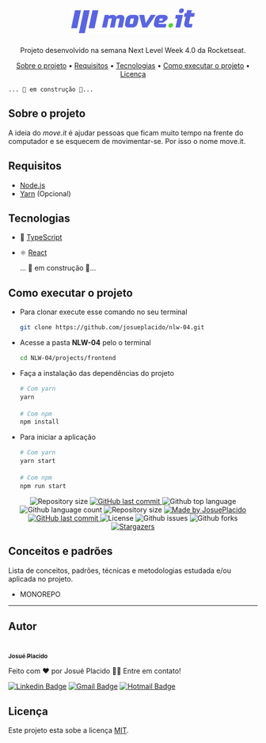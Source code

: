 <h1 align="center"><img src="./.github/logo.png" /></h1>

<p align="center">Projeto desenvolvido na semana Next Level Week 4.0 da Rocketseat.</p>

<p align="center">
  <a href="#sobre-o-projeto">Sobre o projeto</a> &#x2022;
  <a href="#requisitos">Requisitos</a> &#x2022;
  <a href="#tecnologias">Tecnologias</a> &#x2022;
  <a href="#como-executar-o-projeto">Como executar o projeto</a> &#x2022;
  <a href="#licença">Licença</a>
</p>

    ... 🚧 em construção 🚧...

<h2 id="sobre-o-projeto">Sobre o projeto</h2>

A ideia do _move.it_ é ajudar pessoas que ficam muito tempo na frente do computador e se esquecem de movimentar-se. Por isso o nome move.it.

<h2 id="requisitos">Requisitos</h2>

-   <a href="https://nodejs.org">Node.js</a>
-   <a href="https://classic.yarnpkg.com">Yarn</a> (Opcional)

<h2 id="tecnologias">Tecnologias</h2>

-   🔵 [TypeScript][typescript]
-   ⚛️ [React][reactjs]

    ... 🚧 em construção 🚧...

<h2 id="como-executar-o-projeto">Como executar o projeto</h2>

-   Para clonar execute esse comando no seu terminal

    ```bash
    git clone https://github.com/josueplacido/nlw-04.git
    ```

-   Acesse a pasta **NLW-04** pelo o terminal

    ```bash
    cd NLW-04/projects/frontend
    ```

-   Faça a instalação das dependências do projeto

    ```bash
    # Com yarn
    yarn

    # Com npm
    npm install
    ```

-   Para iniciar a aplicação

    ```bash
    # Com yarn
    yarn start

    # Com npm
    npm run start
    ```

<p align="center">

  <img alt="Repository size" src="https://img.shields.io/github/repo-size/josueplacido/nlw-04">

  <a href="https://github.com/josueplacido/nlw-04/commits/master">
    <img alt="GitHub last commit" src="https://img.shields.io/github/last-commit/josueplacido/keeper">
  </a>

  <img alt="Github top language" src="https://img.shields.io/github/languages/top/JosuePlacido/nlw-04?color=56BEB8">

  <img alt="Github language count" src="https://img.shields.io/github/languages/count/JosuePlacido/nlw-04?color=56BEB8">

  <img alt="Repository size" src="https://img.shields.io/github/repo-size/JosuePlacido/nlw-04?color=56BEB8">

   <a href="https://www.linkedin.com/in/gabriel-pereira-oliveira-78b1801ab/">
    <img alt="Made by JosuePlacido" src="https://img.shields.io/badge/made%20by-JosuePlacido-%2304D361">
  </a>

  <a href="https://github.com/JosuePlacido/nlw-04/commits/master">
    <img alt="GitHub last commit" src="https://img.shields.io/github/last-commit/JosuePlacido/nlw-04">
  </a>

  <img alt="License" src="https://img.shields.io/badge/license-MIT-brightgreen">

  <img alt="Github issues" src="https://img.shields.io/github/issues/JosuePlacido/nlw-04?color=56BEB8" />

  <img alt="Github forks" src="https://img.shields.io/github/forks/JosuePlacido/nlw-04?color=56BEB8" />
   <a href="https://github.com/JosuePlacido/nlw-04/stargazers">
    <img alt="Stargazers" src="https://img.shields.io/github/stars/JosuePlacido/nlw-04?style=social">
  </a>
</p>

## Conceitos e padrões

Lista de conceitos, padrões, técnicas e metodologias estudada e/ou aplicada no projeto.

-   MONOREPO

---

## Autor

<a alt="Linkedin" href="https://linkedin/in/josueplacido">
 <img style="border-radius: 50%;" src="https://github.com/josueplacido.png" width="100px;" alt=""/>
 <br />
 <sub><b>Josué Placido</b></sub></a>

Feito com ❤️ por Josué Placido 👋🏽 Entre em contato!

[![Linkedin Badge](https://img.shields.io/badge/-Josue%20Placido-blue?style=flat-square&logo=Linkedin&logoColor=white&link=https://www.linkedin.com/in/josueplacido/)](https://www.linkedin.com/in/josueplacido/)
[![Gmail Badge](https://img.shields.io/badge/-juplacido.jnr@gmail.com-c14438?style=flat-square&logo=Gmail&logoColor=white&link=mailto:juplacido.jnr@gmail.com)](mailto:juplacido.jnr@gmail.com)
[![Hotmail Badge](https://img.shields.io/badge/-ozzyplacidojunior@hotmail.com-blue?style=flat-square&logo=microsoft&link=mailto:ozzyplacidojunior@hotmail.com)](mailto:ozzyplacidojunior@hotmail.com)

## Licença

Este projeto esta sobe a licença [MIT](./LICENSE).

[expo]: https://expo.io/
[image-picker]: https://docs.expo.io/versions/latest/sdk/imagepicker/
[handlebars]: https://handlebarsjs.com/
[postgres]: https://www.postgresql.org/
[typeorm]: https://typeorm.io/#/
[nodejs]: https://nodejs.org/en/
[redis]: https://redis.io/
[typescript]: https://www.typescriptlang.org/
[reactjs]: https://reactjs.org
[reactnative]: https://reactnative.dev/
[rs]: https://rocketseat.com.br
[rocketseat]: https://github.com/Rocketseat
